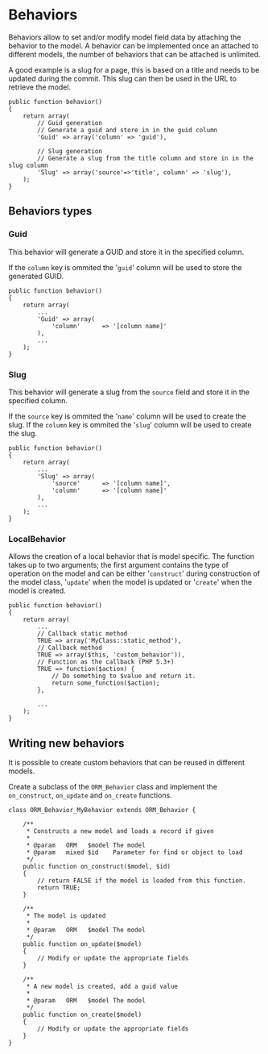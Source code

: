 # Behaviors

Behaviors allow to set and/or modify model field data by attaching the behavior to the model. A behavior can be implemented once an attached to different models, the number of behaviors that can be attached is unlimited.

A good example is a slug for a page, this is based on a title and needs to be updated during the commit. This slug can then be used in the URL to retrieve the model.

    public function behavior()
    {
    	return array(
    		// Guid generation
    		// Generate a guid and store in in the guid column
    		'Guid' => array('column' => 'guid'),

    		// Slug generation
    		// Generate a slug from the title column and store in in the slug column
    		'Slug' => array('source'=>'title', column' => 'slug'),
    	);
    }

## Behaviors types

### Guid

This behavior will generate a GUID and store it in the specified column.

If the `column` key is ommited the '`guid`' column will be used to store the generated GUID.

    public function behavior()
    {
    	return array(
    		...
    		'Guid' => array(
    			'column'      => '[column name]'
    		),
    		...
    	);
    }

### Slug

This behavior will generate a slug from the `source` field and store it in the specified column.

If the `source` key is ommited the '`name`' column will be used to create the slug. If the `column` key is ommited the '`slug`' column will be used to create the slug.

    public function behavior()
    {
    	return array(
    		...
    		'Slug' => array(
    			'source'      => '[column name]',
    			'column'      => '[column name]'
    		),
    		...
    	);
    }

### LocalBehavior

Allows the creation of a local behavior that is model specific.
The function takes up to two arguments; the first argument contains the type of operation on the model and can be either '`construct`' during construction of the model class, '`update`' when the model is updated or '`create`' when the model is created.

    public function behavior()
    {
    	return array(
    		...
    		// Callback static method
    		TRUE => array('MyClass::static_method'),
    		// Callback method
    		TRUE => array($this, 'custom_behavior')),
    		// Function as the callback (PHP 5.3+)
    		TRUE => function($action) {
    			// Do something to $value and return it.
    			return some_function($action);
    		},

    		...
    	);
    }

## Writing new behaviors

It is possible to create custom behaviors that can be reused in different models.

Create a subclass of the `ORM_Behavior` class and implement the `on_construct`, `on_update` and `on_create` functions.

    class ORM_Behavior_MyBehavior extends ORM_Behavior {

    	/**
    	 * Constructs a new model and loads a record if given
    	 *
    	 * @param   ORM   $model The model
    	 * @param   mixed $id    Parameter for find or object to load
    	 */
    	public function on_construct($model, $id)
    	{
    		// return FALSE if the model is loaded from this function.
    		return TRUE;
    	}

    	/**
    	 * The model is updated
    	 *
    	 * @param   ORM   $model The model
    	 */
    	public function on_update($model)
    	{
    		// Modify or update the appropriate fields
    	}

    	/**
    	 * A new model is created, add a guid value
    	 *
    	 * @param   ORM   $model The model
    	 */
    	public function on_create($model)
    	{
    		// Modify or update the appropriate fields
    	}
    }
